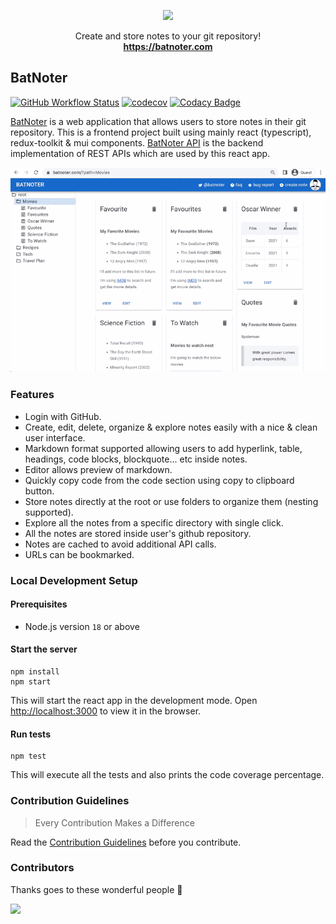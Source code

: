 <p align="center">
  <a href="https://batnoter.com">
    <img src="https://raw.githubusercontent.com/batnoter/batnoter/main/public/logo.svg" width="100">
  </a>

  <p align="center">
    Create and store notes to your git repository!
    <br>
    <a href="https://batnoter.com"><strong>https://batnoter.com</strong></a>
  </p>
</p>

## BatNoter

[![GitHub Workflow Status](https://img.shields.io/github/workflow/status/batnoter/batnoter/Test/main?color=forestgreen)](https://github.com/batnoter/batnoter/actions?query=branch%3Amain)
[![codecov](https://codecov.io/gh/batnoter/batnoter/branch/main/graph/badge.svg?token=P40BDKYDBI)](https://codecov.io/gh/batnoter/batnoter)
[![Codacy Badge](https://app.codacy.com/project/badge/Grade/276bf59cb3ba4249863bbdb8c290fe14)](https://www.codacy.com/gh/batnoter/batnoter/dashboard?utm_source=github.com&amp;utm_medium=referral&amp;utm_content=batnoter/batnoter&amp;utm_campaign=Badge_Grade)

[BatNoter](https://batnoter.com) is a web application that allows users to store notes in their git repository. This is a frontend project built using mainly react (typescript), redux-toolkit & mui components. [BatNoter API](https://github.com/batnoter/batnoter-api) is the backend implementation of REST APIs which are used by this react app.

<p align="center">
  <kbd><img src="https://raw.githubusercontent.com/batnoter/batnoter/main/public/demo.gif" alt="BatNoter Demo"/></kbd>
</p>

### Features
-   Login with GitHub.
-   Create, edit, delete, organize & explore notes easily with a nice & clean user interface.
-   Markdown format supported allowing users to add hyperlink, table, headings, code blocks, blockquote... etc inside notes.
-   Editor allows preview of markdown.
-   Quickly copy code from the code section using copy to clipboard button.
-   Store notes directly at the root or use folders to organize them (nesting supported).
-   Explore all the notes from a specific directory with single click.
-   All the notes are stored inside user's github repository.
-   Notes are cached to avoid additional API calls.
-   URLs can be bookmarked.

### Local Development Setup

#### Prerequisites
*   Node.js version `18` or above

#### Start the server
```shell
npm install
npm start
```
This will start the react app in the development mode. Open [http://localhost:3000](http://localhost:3000) to view it in the browser.

#### Run tests
```shell
npm test
```
This will execute all the tests and also prints the code coverage percentage.

### Contribution Guidelines
> Every Contribution Makes a Difference

Read the [Contribution Guidelines](CONTRIBUTING.md) before you contribute.

### Contributors
Thanks goes to these wonderful people 🎉

[![](https://opencollective.com/batnoter/contributors.svg?width=890&button=false)](https://github.com/batnoter/batnoter/graphs/contributors)
